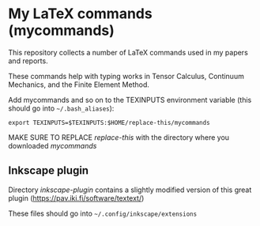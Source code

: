 # My LaTeX commands (mycommands)

This repository collects a number of LaTeX commands used in my papers and reports.

These commands help with typing works in Tensor Calculus, Continuum Mechanics, and the Finite Element Method.

Add mycommands and so on to the TEXINPUTS environment variable (this should go into `~/.bash_aliases`):
```
export TEXINPUTS=$TEXINPUTS:$HOME/replace-this/mycommands
```
MAKE SURE TO REPLACE *replace-this* with the directory where you downloaded *mycommands*

## Inkscape plugin

Directory _inkscape-plugin_ contains a slightly modified version of this great plugin (https://pav.iki.fi/software/textext/)

These files should go into `~/.config/inkscape/extensions`
